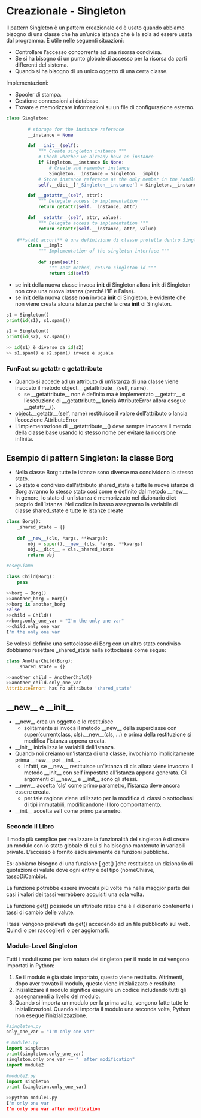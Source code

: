 # Creazionale - Singleton

Il pattern Singleton è un pattern creazionale ed è usato quando abbiamo bisogno di una classe che ha un’unica istanza che è la sola ad essere usata dal programma. È utile nelle seguenti situazioni:
- Controllare l’accesso concorrente ad una risorsa condivisa.
- Se si ha bisogno di un punto globale di accesso per la risorsa da parti differenti del sistema.
- Quando si ha bisogno di un unico oggetto di una certa classe.

Implementazioni:
- Spooler di stampa.
- Gestione connessioni ai database.
- Trovare e memorizzare informazioni su un file di configurazione esterno.

```python
class Singleton:
	
		# storage for the instance reference
		__instance = None

		def __init__(self):
			""" Create singleton instance """
			# Check whether we already have an instance
			if Singleton.__instance is None:
				# Create and remember instance
				Singleton.__instance = Singleton.__impl()
			# Store instance reference as the only member in the handle
			self.__dict__['_Singleton__instance'] = Singleton.__instance

		def __getattr__(self, attr):
			""" Delegate access to implementation """
			return getattr(self.__instance, attr)

		def __setattr__(self, attr, value):
			""" Delegate access to implementation """
			return setattr(self.__instance, attr, value)
  
	#**statt accort** è una definizione di classe protetta dentro Singleton!
		class __impl:
			""" Implementation of the singleton interface """
		
			def spam(self):
				""" Test method, return singleton id """
				return id(self)
```

- se __init__ della nuova classe invoca __init__ di Singleton allora __init__ di Singleton non crea una nuova istanza (perché l’IF è False).
- se __init__ della nuova classe **non** invoca __init__ di Singleton, è evidente che non viene creata alcuna istanza perché la crea __init__ di Singleton.

```python
s1 = Singleton()
print(id(s1), s1.spam())

s2 = Singleton()
print(id(s2), s2.spam())

>> id(s1) è diverso da id(s2)
>> s1.spam() e s2.spam() invece è uguale
```

### FunFact su __getattr__ e __getattribute__

- Quando si accede ad un attributo di un’istanza di una classe viene invocato il metodo object.\_\_getattribute__(self, name).
    - se \_\_getattribute__ non è definito ma è implementato \_\_getattr__ o l’esecuzione di \_\_getattribute__ lancia AttributeError allora esegue \_\_getattr__().
- object.\_\_getattr__(self, name) restituisce il valore dell’attributo o lancia l’eccezione AttributeError
- L’implementazione di \_\_getattribute__() deve sempre invocare il metodo della classe base usando lo stesso nome per evitare la ricorsione infinita.

## Esempio di pattern Singleton: la classe Borg

- Nella classe Borg tutte le istanze sono diverse ma condividono lo stesso stato.
- Lo stato è condiviso dall’attributo shared_state e tutte le nuove istanze di Borg avranno lo stesso stato così come è definito dal metodo \_\_new__
- In genere, lo stato di un’istanza è memorizzato nel dizionario __dict__ proprio dell’istanza. Nel codice in basso assegnamo la variabile di classe shared_state e tutte le istanze create

```python
class Borg():
	_shared_state = {}
	
	def __new__(cls, *args, **kwargs):
		obj = super().__new__(cls, *args, **kwargs)
		obj.__dict__ = cls._shared_state
		return obj

#eseguiamo

class Child(Borg):
	pass

>>borg = Borg()
>>another_borg = Borg()
>>borg is another_borg
False
>>child = Child()
>>borg.only_one_var = "I'm the only one var"
>>child.only_one_var
I'm the only one var
```

Se volessi definire una sottoclasse di Borg con un altro stato condiviso dobbiamo resettare _shared_state nella sottoclasse come segue:

```python
class AnotherChild(Borg):
	_shared_state = {}

>>another_child = AnotherChild()
>>another_child.only_one_var
AttributeError: has no attribute 'shared_state'
```
## \_\_new__ e \_\_init__
- \_\_new__ crea un oggetto e lo restituisce
  - solitamente si invoca il metodo \_\_new__ della superclasse con super(currentclass, cls).\_\_new__(cls, ...) e prima della restituzione si modifica l'istanza appena creata.
- \_\_init__ inizializza le variabili dell'istanza.
- Quando noi creiamo un'istanza di una classe, invochiamo implicitamente prima \_\_new__ poi \_\_init__.
  - Infatti, se \_\_new__ restituisce un'istanza di cls allora viene invocato il metodo \_\_init__ con self impostato all'istanza appena generata. Gli argomenti di \_\_new__ e \_\_init__ sono gli stessi.
- \_\_new__ accetta 'cls' come primo parametro, l'istanza deve ancora essere creata.
  - per tale ragione viene utilizzato per la modifica di classi o sottoclassi di tipi immutabili, modificandone il loro comportamento.
- \_\_init__ accetta self come primo parametro.


### Secondo il Libro

Il modo più semplice per realizzare la funzionalità del singleton è di creare un modulo con lo stato globale di cui si ha bisogno mantenuto in variabili private. L’accesso è fornito esclusivamente da funzioni pubbliche.

Es: abbiamo bisogno di una funzione [ get() ]che restituisca un dizionario di quotazioni di valute dove ogni entry è del tipo (nomeChiave, tassoDiCambio).

La funzione potrebbe essere invocata più volte ma nella maggior parte dei casi i valori dei tassi verrebbero acquisiti una sola volta.

La funzione get() possiede un attributo rates che è il dizionario contenente i tassi di cambio delle valute. 

I tassi vengono prelevati da get() accedendo ad un file pubblicato sul web. Quindi o per raccoglierli o per aggiornarli.

### Module-Level Singleton

Tutti i moduli sono per loro natura dei singleton per il modo in cui vengono importati in Python:

1. Se il modulo è già stato importato, questo viene restituito. Altrimenti, dopo aver trovato il modulo, questo viene inizializzato e restituito.
2. Inizializzare il modulo significa eseguire un codice includendo tutti gli assegnamenti a livello del modulo.
3. Quando si importa un modulo per la prima volta, vengono fatte tutte le inizializzazioni. Quando si importa il modulo una seconda volta, Python non esegue l’inizializzazione.

```python
#singleton.py
only_one_var = "I'm only one var"
```

```python
# module1.py
import singleton
print(singleton.only_one_var)
singleton.only_one_var += "  after modification"
import module2
```

```python
#module2.py
import singleton
print (singleton.only_one_var)
```

```python
>>python module1.py
I'm only one var
I'm only one var after modification
```